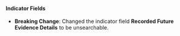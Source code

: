 
#### Indicator Fields
- **Breaking Change**: Changed the indicator field **Recorded Future Evidence Details** to be unsearchable.
